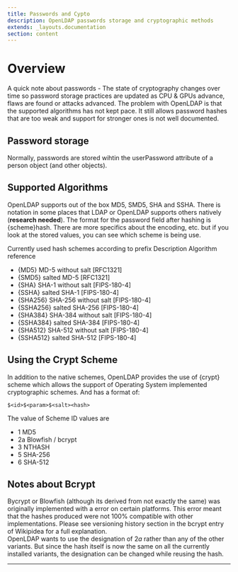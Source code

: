 ```yaml
---
title: Passwords and Cypto
description: OpenLDAP passwords storage and cryptographic methods
extends: _layouts.documentation
section: content
---
```


# Overview

A quick note about passwords - The state of cryptography changes over time so password storage practices are updated as CPU & GPUs advance, flaws are found or attacks advanced.  The problem with OpenLDAP is that the supported algorithms has not kept pace.  It still allows password hashes that are too weak and support for stronger ones is not well documented.    

## Password storage

Normally, passwords are stored wihtin the userPassword attribute of a person object (and other objects).  

## Supported Algorithms 

OpenLDAP supports out of the box MD5, SMD5, SHA and SSHA.   There is notation in some places that LDAP or OpenLDAP supports others natively (**research needed**).  The format for the password field after hashing is {scheme}hash.  There are more specifics about the encoding, etc. but if you look at the stored values, you can see which scheme is being use.  


Currently used hash schemes according to 
prefix	Description	Algorithm reference
- {MD5}	MD-5 without salt	[RFC1321]
- {SMD5}	salted MD-5	[RFC1321]
- {SHA}	SHA-1 without salt	[FIPS-180-4]
- {SSHA}	salted SHA-1	[FIPS-180-4]
- {SHA256}	SHA-256 without salt	[FIPS-180-4]
- {SSHA256}	salted SHA-256	[FIPS-180-4]
- {SHA384}	SHA-384 without salt	[FIPS-180-4]
- {SSHA384}	salted SHA-384	[FIPS-180-4]
- {SHA512}	SHA-512 without salt	[FIPS-180-4]
- {SSHA512}	salted SHA-512	[FIPS-180-4]

## Using the Crypt Scheme

In addition to the native schemes, OpenLDAP provides the use of {crypt} scheme which allows the support of Operating System implemented cryptographic schemes.  And has a format of:

```
$<id>$<param>$<salt><hash>
```

The value of Scheme ID values are
- 1	MD5
- 2a	Blowfish / bcrypt
- 3	NTHASH
- 5	SHA-256
- 6	SHA-512

## Notes about Bcrypt

Bycrypt or Blowfish (although its derived from not exactly the same) was originally implemented with a error on certain platforms.  This error meant that the hashes produced were not 100% compatible with other implementations.  Please see versioning history section in the bcrypt entry of Wikipidea for a full explanation.  
OpenLDAP wants to use the designation of $2a$ rather than any of the other variants.  But since the hash itself is now the same on all the currently installed variants, the designation can be changed while reusing the hash.  

---


